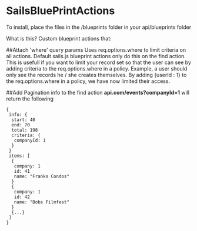 SailsBluePrintActions
=====================

To install, place the files in the /blueprints folder in your api/blueprints folder

What is this? Custom blueprint actions that:

##Attach 'where' query params
Uses req.options.where to limit criteria on all actions. Default sails.js blueprint actions only do this on the find action. This is usefull if you want to limit your record set so that the user can see by adding criteria to the req.options.where in a policy. Example, a user should only see the records he / she creates themselves. By adding {userId : 1} to the req.options.where in a policy, we have now limited their access. 

##Add Pagination info to the find action
**api.com/events?companyId=1** will return the following
```
{
 info: {
  start: 40
  end: 70
  total: 198
  criteria: {
   companyId: 1
  }
 }
 items: [
  {
   company: 1
   id: 41
   name: "Franks Condos"
  }
  {
   company: 1
   id: 42
   name: "Bobs Filmfest"
  }
  {...}
 ]
} 
```

